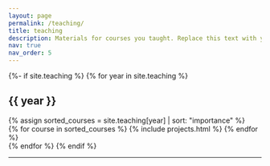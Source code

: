 ```yaml
---
layout: page
permalink: /teaching/
title: teaching
description: Materials for courses you taught. Replace this text with your description.
nav: true
nav_order: 5
---
```


<!-- _pages/teaching.md -->
<div class="teaching">
{%- if site.teaching %}
  {% for year in site.teaching %}
  <h2 class="year">{{ year }}</h2>
  {% assign sorted_courses = site.teaching[year] | sort: "importance" %}
  <!-- Generate cards for each course -->
  <div class="grid">
	{% for course in sorted_courses %}
	  {% include projects.html %}
	{% endfor %}
  </div>
  {% endfor %}
{% endif %}
</div>

---